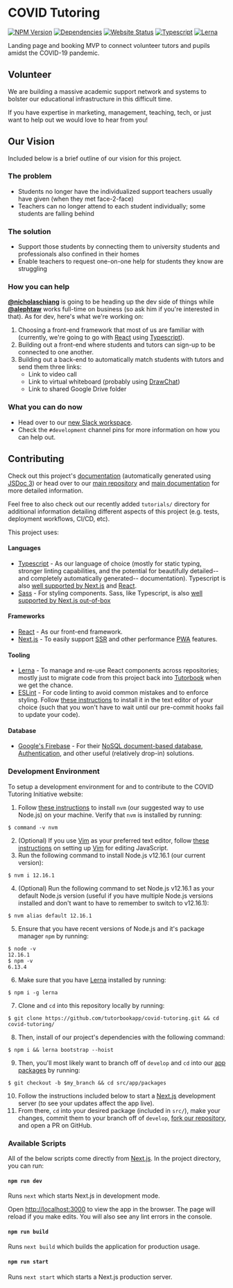 # COVID Tutoring

[![NPM Version](https://img.shields.io/npm/v/@tutorbook/covid?color=brightgreen)](https://npmjs.com/package/@tutorbook/covid)
[![Dependencies](https://img.shields.io/david/tutorbookapp/covid-tutoring)](https://david-dm.org/tutorbookapp/covid-tutoring)
[![Website Status](https://img.shields.io/website?down_color=lightgrey&down_message=down&up_color=brightgreen&up_message=up&url=https%3A%2F%2Fcovidtutoring.org%2F)](https://covidtutoring.org/)
[![Typescript](https://img.shields.io/badge/uses-typescript-orange?styles=flat)](https://www.typescriptlang.org)
[![Lerna](https://img.shields.io/badge/maintained%20with-lerna-cc00ff.svg)](https://lerna.js.org/)

Landing page and booking MVP to connect volunteer tutors and pupils amidst the
COVID-19 pandemic.

## Volunteer

We are building a massive academic support network and systems to bolster our
educational infrastructure in this difficult time.

If you have expertise in marketing, management, teaching, tech, or just want to
help out we would love to hear from you!

## Our Vision

Included below is a brief outline of our vision for this project.

### The problem

- Students no longer have the individualized support teachers usually have given
  (when they met face-2-face)
- Teachers can no longer attend to each student individually; some students are
  falling behind

### The solution
- Support those students by connecting them to university students and
  professionals also confined in their homes
- Enable teachers to request one-on-one help for students they know are
  struggling

### How you can help

[**@nicholaschiang**](https://github.com/nicholaschiang) is going to be heading
up the dev side of things while [**@alephtaw**](https://github.com/alephta) 
works full-time on business (so ask him if you're interested in that). As for 
dev, here's what we're working on:
1. Choosing a front-end framework that most of us are familiar with (currently,
   we're going to go with [React](https://reactjs.org) using
   [Typescript](https://www.typescriptlang.org/)).
2. Building out a front-end where students and tutors can sign-up to be
   connected to one another.
3. Building out a back-end to automatically match students with tutors and send
   them three links:
   - Link to video call
   - Link to virtual whiteboard (probably using
     [DrawChat](https://github.com/cojapacze/sketchpad))
   - Link to shared Google Drive folder

### What you can do now
- Head over to our [new Slack workspace](https://covidtutoring.slack.com).
- Check the `#development` channel pins for more information on how you can help
  out.

## Contributing 

Check out this project's [documentation](https://covidtutoring.org/docs/)
(automatically generated using [JSDoc 3](https://jsdoc.app)) or head over to our
[main repository](https://github.com/tutorbookapp/tutorbook) and [main
documentation](https://tutorbook.app/docs/) for more detailed information.

Feel free to also check out our recently added `tutorials/` directory for
additional information detailing different aspects of this project (e.g. tests,
deployment workflows, CI/CD, etc).

This project uses:

#### Languages
- [Typescript](https://www.typescriptlang.org) - As our language of choice
  (mostly for static typing, stronger linting capabilities, and the potential
  for beautifully detailed--and completely automatically generated--
  documentation). Typescript is also [well supported by 
  Next.js](https://nextjs.org/docs/basic-features/typescript) and 
  [React](https://reactjs.org/docs/static-type-checking.html#typescript).
- [Sass](https://sass-lang.com) - For styling components. Sass, like Typescript,
  is also [well supported by Next.js 
  out-of-box](https://nextjs.org/docs/basic-features/built-in-css-support#sass-support)

#### Frameworks
- [React](https://reactjs.org) - As our front-end framework.
- [Next.js](https://nextjs.org) - To easily support 
  [SSR](https://nextjs.org/docs/basic-features/pages#server-side-rendering) and
  other performance [PWA](https://web.dev/progressive-web-apps/) features.

#### Tooling
- [Lerna](https://lerna.js.org/) - To manage and re-use React components across
  repositories; mostly just to migrate code from this project back into
  [Tutorbook](https://tutorbook.app/docs/) when we get the chance.
- [ESLint](https://github.com/eslint/eslint) - For code linting to avoid
  common mistakes and to enforce styling. Follow [these
  instructions](https://eslint.org/docs/user-guide/integrations) to install it 
  in the text editor of your choice (such that you won't have to wait until our
  pre-commit hooks fail to update your code).

#### Database
- [Google's Firebase](https://firebase.google.com/) - For their [NoSQL
  document-based database](https://firebase.google.com/products/firestore),
  [Authentication](https://firebase.google.com/products/auth), and other
  useful (relatively drop-in) solutions.

### Development Environment 

To setup a development environment for and to contribute to the COVID Tutoring
Initiative website:

1. Follow [these instructions](https://github.com/nvm-sh/nvm#installing-and-updating)
   to install `nvm` (our suggested way to use Node.js) on your
   machine. Verify that `nvm` is installed by running:

```
$ command -v nvm
```

2. (Optional) If you use [Vim](https://vim.org) as your preferred text editor,
   follow [these instructions](https://freshman.tech/vim-javascript/) on setting
   up [Vim](https://vim.org) for editing JavaScript.
3. Run the following command to install Node.js v12.16.1 (our current version):

```
$ nvm i 12.16.1 
```

4. (Optional) Run the following command to set Node.js v12.16.1 as your default
   Node.js version (useful if you have multiple Node.js versions installed and
   don't want to have to remember to switch to v12.16.1):

```
$ nvm alias default 12.16.1
```

5. Ensure that you have recent versions of Node.js and it's package manager
   `npm` by running:

```
$ node -v
12.16.1
$ npm -v
6.13.4
```

6. Make sure that you have [Lerna](https://lerna.js.org) installed by running:

```
$ npm i -g lerna
```

7. Clone and `cd` into this repository locally by running:

```
$ git clone https://github.com/tutorbookapp/covid-tutoring.git && cd covid-tutoring/
```

8. Then, install of our project's dependencies with the following command:

```
$ npm i && lerna bootstrap --hoist
```

9. Then, you'll most likely want to branch off of `develop` and `cd` into our
   [app packages](https://npmjs.com/org/tutorbook) by running:

```
$ git checkout -b $my_branch && cd src/app/packages
```

10. Follow the instructions included below to start a
   [Next.js](https://nextjs.org) development server (to see your updates affect 
   the app live).
11. From there, `cd` into your desired package (included in `src/`), make your 
   changes, commit them to your branch off of `develop`, [fork our 
   repository](https://github.com/tutorbookapp/covid-tutoring/fork), and open a 
   PR on GitHub.

### Available Scripts

All of the below scripts come directly from 
[Next.js](https://nextjs.org/docs/getting-started). In the project directory, 
you can run:

#### `npm run dev`

Runs `next` which starts Next.js in development mode.

Open [http://localhost:3000](http://localhost:3000) to view the app in the 
browser. The page will reload if you make edits. You will also see any lint 
errors in the console.

#### `npm run build`

Runs `next build` which builds the application for production usage.

#### `npm run start`

Runs `next start` which starts a Next.js production server.

